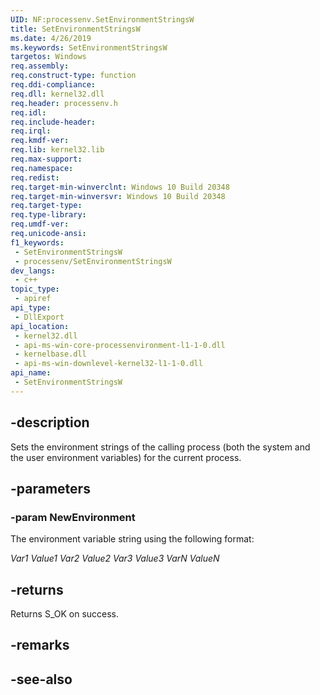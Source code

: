 ```yaml
---
UID: NF:processenv.SetEnvironmentStringsW
title: SetEnvironmentStringsW
ms.date: 4/26/2019
ms.keywords: SetEnvironmentStringsW
targetos: Windows
req.assembly: 
req.construct-type: function
req.ddi-compliance: 
req.dll: kernel32.dll
req.header: processenv.h
req.idl: 
req.include-header: 
req.irql: 
req.kmdf-ver: 
req.lib: kernel32.lib
req.max-support: 
req.namespace: 
req.redist: 
req.target-min-winverclnt: Windows 10 Build 20348
req.target-min-winversvr: Windows 10 Build 20348
req.target-type: 
req.type-library: 
req.umdf-ver: 
req.unicode-ansi: 
f1_keywords:
 - SetEnvironmentStringsW
 - processenv/SetEnvironmentStringsW
dev_langs:
 - c++
topic_type:
 - apiref
api_type:
 - DllExport
api_location:
 - kernel32.dll
 - api-ms-win-core-processenvironment-l1-1-0.dll
 - kernelbase.dll
 - api-ms-win-downlevel-kernel32-l1-1-0.dll
api_name:
 - SetEnvironmentStringsW
---
```


## -description

Sets the environment strings of the calling process (both the system and the user environment variables) for the current process.

## -parameters

### -param NewEnvironment

The environment variable string using the following format:

<i>Var1</i>
<i>Value1</i>
<i>Var2</i>
<i>Value2</i>
<i>Var3</i>
<i>Value3</i>
<i>VarN</i>
<i>ValueN</i>

## -returns

Returns S_OK on success.

## -remarks

## -see-also

